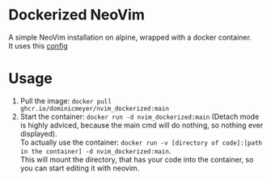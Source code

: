# Dockerized NeoVim

A simple NeoVim installation on alpine, wrapped with a docker container. \
It uses this [config](https://github.com/dominicmeyer/nvim_config)

# Usage

1. Pull the image: `docker pull ghcr.io/dominicmeyer/nvim_dockerized:main`
2. Start the container: `docker run -d nvim_dockerized:main` (Detach mode is highly adviced, because the main cmd will do nothing, so nothing ever displayed). \
   To actually use the container: `docker run -v [directory of code]:[path in the container] -d nvim_dockerized:main`. \
   This will mount the directory, that has your code into the container, so you can start editing it with neovim.
